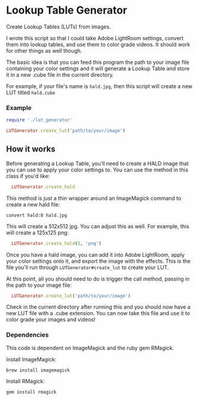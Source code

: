 # Lookup Table Generator
Create Lookup Tables (LUTs) from images.

I wrote this script so that I could take Adobe LightRoom settings, convert them into lookup tables, and use them to color grade videos. It should work for other things as well though.

The basic idea is that you can feed this program the path to your image file containing your color settings and it will generate a Lookup Table and store it in a new .cube file in the current directory.

For example, if your file's name is `hald.jpg`, then this script will create a new LUT titled `hald.cube`

### Example
```ruby
require './lut_generator'

LUTGenerator.create_lut('path/to/your/image')
```


## How it works
Before generating a Lookup Table, you'll need to create a HALD image that you can use to apply your color settings to. You can use the method in this class if you'd like:
```ruby
  LUTGenerator.create_hald
```
This method is just a thin wrapper around an ImageMagick command to create a new hald file:
```shell
convert hald:8 hald.jpg
```

This will create a 512x512 jpg. You can adjust this as well. For example, this will create a 125x125 png:
```ruby
  LUTGenerator.create_hald(5, 'png')
```

Once you have a hald image, you can add it into Adobe LightRoom, apply your color settings onto it, and export the image with the effects. This is the file you'll run through `LUTGenerator#create_lut` to create your LUT.

At this point, all you should need to do is trigger the call method, passing in the path to your image file:
```ruby
  LUTGenerator.create_lut('path/to/your/image')
```

Check in the current directory after running this and you should now have a new LUT file with a .cube extension. You can now take this file and use it to color grade your images and videos!

### Dependencies
This code is dependent on ImageMagick and the ruby gem RMagick.

Install ImageMagick:
```shell
brew install imagemagick
```

Install RMagick:
```shell
gem install rmagick
```
